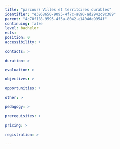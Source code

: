```yaml
---
title: "parcours Villes et territoires durables"
identifier: "e3268650-9095-4f7c-a890-ad2942c9c389"
parent: "4c70f108-9595-4f5a-8042-e1404da9954f"
continuing: false
level: bachelor
ects: 
position: 0
accessibility: >
   
contacts: >
   
duration: >
   
evaluation: >
   
objectives: >
   
opportunities: >
   
other: >
   
pedagogy: >
   
prerequisites: >
   
pricing: >
   
registration: >
   
---
```


